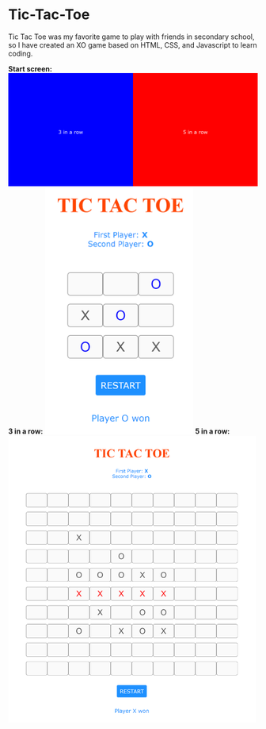 # Tic-Tac-Toe
Tic Tac Toe was my favorite game to play with friends in secondary school, so I have created an XO game based on HTML, CSS, and Javascript to learn coding.

<b>Start screen:</b>
<img src="start screen.png" width=700>
<b>3 in a row:</b>
<img src="3x3.png" width=300>
<b>5 in a row:</b>
<img src="10x10.png" width=500>
